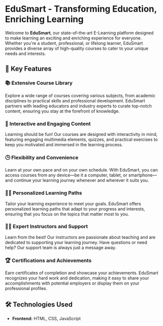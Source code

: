 # EduSmart - Transforming Education, Enriching Learning

Welcome to **EduSmart**, our state-of-the-art E-Learning platform designed to make learning an exciting and enriching experience for everyone. Whether you're a student, professional, or lifelong learner, EduSmart provides a diverse array of high-quality courses to cater to your unique needs and interests.

## 🌟 Key Features

### 📚 Extensive Course Library
Explore a wide range of courses covering various subjects, from academic disciplines to practical skills and professional development. EduSmart partners with leading educators and industry experts to curate top-notch content, ensuring you stay at the forefront of knowledge.

### 🎯 Interactive and Engaging Content
Learning should be fun! Our courses are designed with interactivity in mind, featuring engaging multimedia elements, quizzes, and practical exercises to keep you motivated and immersed in the learning process.

### 🕒 Flexibility and Convenience
Learn at your own pace and on your own schedule. With EduSmart, you can access courses from any device—be it a computer, tablet, or smartphone—and continue your learning journey whenever and wherever it suits you.

### 🧑‍🎓 Personalized Learning Paths
Tailor your learning experience to meet your goals. EduSmart offers personalized learning paths that adapt to your progress and interests, ensuring that you focus on the topics that matter most to you.

### 👩‍🏫 Expert Instructors and Support
Learn from the best! Our instructors are passionate about teaching and are dedicated to supporting your learning journey. Have questions or need help? Our support team is always just a message away.

### 🏆 Certifications and Achievements
Earn certificates of completion and showcase your achievements. EduSmart recognizes your hard work and dedication, making it easy to share your accomplishments with potential employers or display them on your professional profiles.

## 🛠️ Technologies Used
- **Frontend:** HTML, CSS, JavaScript
